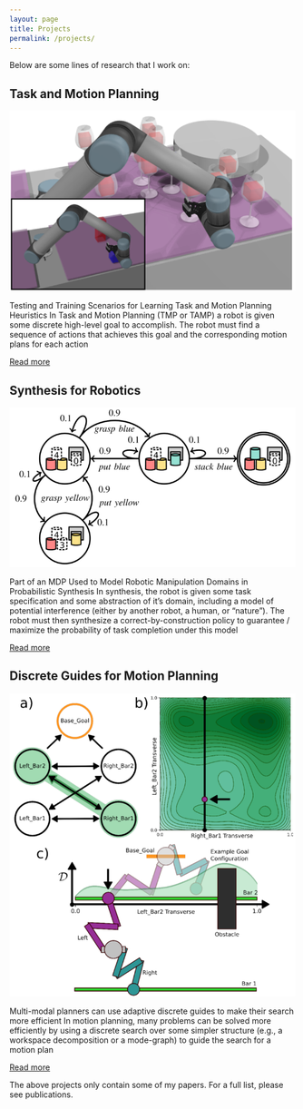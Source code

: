 ```yaml
---
layout: page
title: Projects
permalink: /projects/
---
```


Below are some lines of research that I work on:

## Task and Motion Planning

![Task and Motion Planning](/assets/tmp.png)

Testing and Training Scenarios for Learning Task and Motion Planning Heuristics
In Task and Motion Planning (TMP or TAMP) a robot is given some discrete high-level goal to accomplish. The robot must find a sequence of actions that achieves this goal and the corresponding motion plans for each action

[Read more](/pages/tmp.md)

## Synthesis for Robotics

![Synthesis for Robotics](/assets/synthesis.png)

Part of an MDP Used to Model Robotic Manipulation Domains in Probabilistic Synthesis
In synthesis, the robot is given some task specification and some abstraction of it’s domain, including a model of potential interference (either by another robot, a human, or “nature”). The robot must then synthesize a correct-by-construction policy to guarantee / maximize the probability of task completion under this model

[Read more](/pages/synthesis-for-robotics.md)

## Discrete Guides for Motion Planning

![Discrete Guides for Motion Planning](/assets/discrete_guides.png)

Multi-modal planners can use adaptive discrete guides to make their search more efficient
In motion planning, many problems can be solved more efficiently by using a discrete search over some simpler structure (e.g., a workspace decomposition or a mode-graph) to guide the search for a motion plan

[Read more](/pages/discrete-guides-for-motion-planning.md)

The above projects only contain some of my papers. For a full list, please see publications.